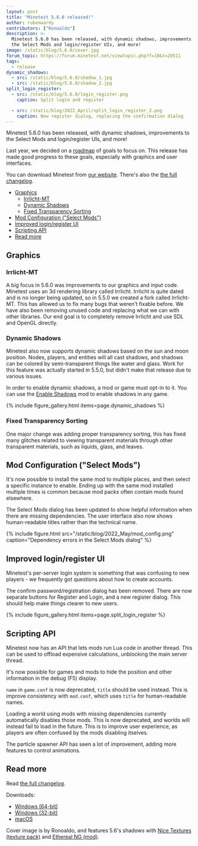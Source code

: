 ```yaml
---
layout: post
title: "Minetest 5.6.0 released!"
author: rubenwardy
contributors: ["Ronoaldo"]
description: >-
  Minetest 5.6.0 has been released, with dynamic shadows, improvements to
  the Select Mods and login/register UIs, and more!
image: /static/blog/5.6.0/cover.jpg
forum_topic: https://forum.minetest.net/viewtopic.php?f=18&t=28511
tags:
  - release
dynamic_shadows:
  - src: /static/blog/5.6.0/shadow_1.jpg
  - src: /static/blog/5.6.0/shadow_2.jpg
split_login_register:
  - src: /static/blog/5.6.0/login_register.png
    caption: Split login and register

  - src: /static/blog/2022_April/split_login_register_2.png
    caption: New register dialog, replacing the confirmation dialog
---
```


Minetest 5.6.0 has been released, with dynamic shadows, improvements to
the Select Mods and login/register UIs, and more!

Last year, we decided on a
[roadmap](https://github.com/minetest/minetest/blob/master/doc/direction.md) of
goals to focus on. This release has made good progress to these goals, especially
with graphics and user interfaces.

You can download Minetest from
[our website](https://www.minetest.net/downloads/).
There's also the
[the full changelog](https://dev.minetest.net/Changelog#5.5.0_.E2.86.92_5.6.0).

<!-- more -->

- [Graphics](#graphics)
  - [Irrlicht-MT](#irrlicht-mt)
  - [Dynamic Shadows](#dynamic-shadows)
  - [Fixed Transparency Sorting](#fixed-transparency-sorting)
- [Mod Configuration ("Select Mods")](#mod-configuration-select-mods)
- [Improved login/register UI](#improved-loginregister-ui)
- [Scripting API](#scripting-api)
- [Read more](#read-more)


## Graphics

### Irrlicht-MT

A big focus in 5.6.0 was improvements to our graphics and input code. Minetest
uses an 3d rendering library called Irrlicht. Irrlicht is quite dated and is no
longer being updated, so in 5.5.0 we created a fork called Irrlicht-MT. This has
allowed us to fix many bugs that weren't fixable before. We have also been
removing unused code and replacing what we can with other libraries. Our end
goal is to completely remove Irrlicht and use SDL and OpenGL directly.

### Dynamic Shadows

Minetest also now supports dynamic shadows based on the sun and moon position.
Nodes, players, and entities will all cast shadows, and shadows can be colored
by semi-transparent things like water and glass. Work for this feature was
actually started in 5.5.0, but didn't make that release due to various issues.

In order to enable dynamic shadows, a mod or game must opt-in to it. You can use
the [Enable Shadows](https://content.minetest.net/packages/ROllerozxa/enable_shadows/)
mod to enable shadows in any game.

{% include figure_gallery.html items=page.dynamic_shadows %}

### Fixed Transparency Sorting

One major change was adding proper transparency sorting, this has fixed many
glitches related to viewing transparent materials through other transparent
materials, such as liquids, glass, and leaves.


## Mod Configuration ("Select Mods")

It's now possible to install the same mod to multiple places, and then select
a specific instance to enable. Ending up with the same mod installed multiple
times is common because mod packs often contain mods found elsewhere.

The Select Mods dialog has been updated to show helpful information when
there are missing dependencies. The user interface also now shows human-readable
titles rather than the technical name.

{% include figure.html src="/static/blog/2022_May/mod_config.png" caption="Dependency errors in the Select Mods dialog" %}


## Improved login/register UI

Minetest's per-server login system is something that was confusing to new
players - we frequently got questions about how to create accounts.

The confirm password/registration dialog has been removed. There are now
separate buttons for Register and Login, and a new register dialog. This should
help make things clearer to new users.


{% include figure_gallery.html items=page.split_login_register %}


## Scripting API

Minetest now has an API that lets mods run Lua code in another thread. This can
be used to offload expensive calculations, unblocking the main server thread.

It's now possible for games and mods to hide the position and other information
in the debug (F5) display.

`name` in `game.conf` is now deprecated, `title` should be used instead. This is
improve consistency with `mod.conf`, which uses `title` for human-readable
names.

Loading a world using mods with missing dependencies currently automatically
disables those mods. This is now deprecated, and worlds will instead fail to
load in the future. This is to improve user experience, as players are often
confused by the mods disabling itselves.

The particle spawner API has seen a lot of improvement, adding more features to
control animations.

## Read more

Read [the full changelog](https://dev.minetest.net/Changelog#5.5.0_.E2.86.92_5.6.0).

Downloads:

- [Windows (64-bit)](https://github.com/minetest/minetest/releases/download/5.6.0/minetest-5.6.0-win64.zip)
- [Windows (32-bit)](https://github.com/minetest/minetest/releases/download/5.6.0/minetest-5.6.0-win32.zip)
- [macOS](https://github.com/minetest/minetest/releases/download/5.6.0/minetest-5.6.0-osx.zip)

Cover image is by Ronoaldo, and features 5.6's shadows with
[Nice Textures (texture pack)](https://content.minetest.net/packages/duckgo/nice_textures/)
and
[Ethereal NG (mod)](https://content.minetest.net/packages/TenPlus1/ethereal/).

